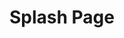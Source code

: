 ---
ee_id: '44'
site: '1'
type: '2'
url: 2008-021-splash-page
title: Splash Page
year: '2008'
display_year: '2008'
medium: Website Flash Splash Page
dims: ''
pitch: "​Splash page done for my website."
ps: This is an actual “splash page” I made for this site, which after being up for
  only a few days drove my web traffic down to almost zero,…probably my proudest and
  stupidest web moment at the same time. If I was as hard-core as I pretend I am,
  this would still be my index.html.
live_url: ''
related: ''
youtube: ''
related_code: ''
imgs: 2008_021_Splash_Page_Still_Database_IH.jpg
subheading: ''
download: ''
add_credit: ''
commission: ''
layout: things-i-made
---